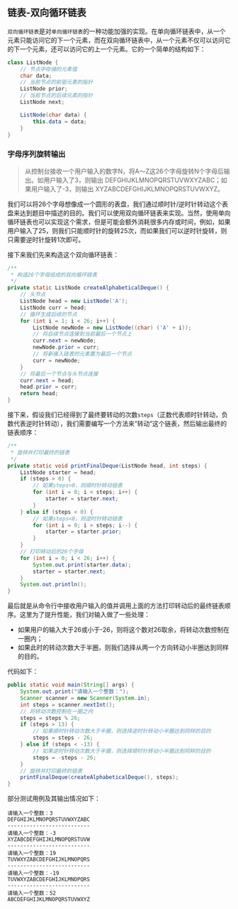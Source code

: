 ## 链表-双向循环链表
`双向循环链表`是对`单向循环链表`的一种功能加强的实现。在单向循环链表中，从一个元素只能访问它的下一个元素，而在双向循环链表中，从一个元素不仅可以访问它的下一个元素，还可以访问它的上一个元素。它的一个简单的结构如下：
```java
class ListNode {
    // 节点中存储的元素值
    char data;
    // 当前节点的前驱元素的指针
    ListNode prior;
    // 当前节点的后续元素的指针
    ListNode next;

    ListNode(char data) {
        this.data = data;
    }
}
```

### 字母序列旋转输出
> 从控制台接收一个用户输入的数字N，将A～Z这26个字母旋转N个字母后输出。如用户输入了3，则输出 DEFGHIJKLMNOPQRSTUVWXYZABC；如果用户输入了-3，则输出 XYZABCDEFGHIJKLMNOPQRSTUVWXYZ。

我们可以将26个字母想像成一个圆形的表盘，我们通过顺时针/逆时针转动这个表盘来达到题目中描述的目的。我们可以使用双向循环链表来实现。当然，使用单向循环链表也可以实现这个需求，但是可能会额外消耗很多内存或时间，例如，如果用户输入了25，则我们只能顺时针的旋转25次，而如果我们可以逆时针旋转，则只需要逆时针旋转1次即可。

接下来我们先来构造这个双向循环链表：
```java
/**
 * 构造26个字母组成的双向循环链表
 */
private static ListNode createAlphabeticalDeque() {
    // 头节点
    ListNode head = new ListNode('A');
    ListNode curr = head;
    // 循环生成后续的节点
    for (int i = 1; i < 26; i++) {
        ListNode newNode = new ListNode((char) ('A' + i));
        // 将后续节点连接到当前最后一个节点上
        curr.next = newNode;
        newNode.prior = curr;
        // 将新接入链表的元素置为最后一个节点
        curr = newNode;
    }
    // 将最后一个节点与头节点连接
    curr.next = head;
    head.prior = curr;
    return head;
}
```

接下来，假设我们已经得到了最终要转动的次数`steps`（正数代表顺时针转动，负数代表逆时针转动），我们需要编写一个方法来“转动”这个链表，然后输出最终的链表顺序：
```java
/**
 * 旋转并打印最终的链表
 */
private static void printFinalDeque(ListNode head, int steps) {
    ListNode starter = head;
    if (steps > 0) {
        // 如果steps>0，则顺时针转动链表
        for (int i = 0; i < steps; i++) {
            starter = starter.next;
        }
    } else if (steps < 0) {
        // 如果steps<0，则逆时针转动链表
        for (int i = 0; i > steps; i--) {
            starter = starter.prior;
        }
    }
    // 打印转动后的26个字母
    for (int i = 0; i < 26; i++) {
        System.out.print(starter.data);
        starter = starter.next;
    }
    System.out.println();
}
```

最后就是从命令行中接收用户输入的值并调用上面的方法打印转动后的最终链表顺序。这里为了提升性能，我们对输入做了一些处理：
* 如果用户的输入大于26或小于-26，则将这个数对26取余，将转动次数控制在一圈内；
* 如果此时的转动次数大于半圈，则我们选择从两一个方向转动小半圈达到同样的目的。

代码如下：
```java
public static void main(String[] args) {
    System.out.print("请输入一个整数：");
    Scanner scanner = new Scanner(System.in);
    int steps = scanner.nextInt();
    // 将转动次数控制在一圈之内
    steps = steps % 26;
    if (steps > 13) {
        // 如果顺时针转动次数大于半圈，则选择逆时针转动小半圈达到同样的目的
        steps = steps - 26;
    } else if (steps < -13) {
        // 如果逆时针转动次数大于半圈，则选择顺时针转动小半圈达到同样的目的
        steps = -steps - 26;
    }
    // 旋转并打印最终的链表
    printFinalDeque(createAlphabeticalDeque(), steps);
}
```

部分测试用例及其输出情况如下：
```text
请输入一个整数：3
DEFGHIJKLMNOPQRSTUVWXYZABC
--------------------------
请输入一个整数：-3
XYZABCDEFGHIJKLMNOPQRSTUVW
--------------------------
请输入一个整数：19
TUVWXYZABCDEFGHIJKLMNOPQRS
--------------------------
请输入一个整数：-19
TUVWXYZABCDEFGHIJKLMNOPQRS
--------------------------
请输入一个整数：52
ABCDEFGHIJKLMNOPQRSTUVWXYZ
```
